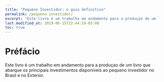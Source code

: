 ```yaml
---
title: "Pequeno Investidor: o guia definitivo"
permalink: /pequeno-investidor/
excerpt: "Este livro é um trabalho em andamento para a produçao de um livro que abarque os principais investimentos disponíveis ao pequeno investidor no Brasil e no Exterior."
last_modified_at: 2019-06-15T22:44:10-03:00
toc: true
---
```


# Préfácio

Este livro é um trabalho em andamento para a produçao de um livro que abarque os principais investimentos disponíveis ao pequeno investidor no Brasil e no Exterior.